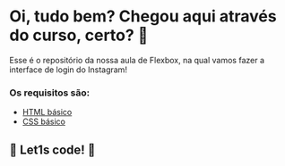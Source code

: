 # Oi, tudo bem? Chegou aqui através do curso, certo? 📝

Esse é o repositório da nossa aula de Flexbox, na qual vamos fazer a interface de login do Instagram!

### Os requisitos são:

* [HTML básico](https://www.w3schools.com/html)
* [CSS básico](https://developer.mozilla.org/pt-BR/docs/Web/CSS)

## 🚀 Let1s code! 🚀
